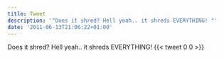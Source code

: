 ```yaml
---
title: Tweet
description: '"Does it shred? Hell yeah.. it shreds EVERYTHING! "'
date: '2011-06-13T21:06:22+01:00'
---
```

Does it shred? Hell yeah.. it shreds EVERYTHING! 
      {{< tweet 0 0 >}}
    
